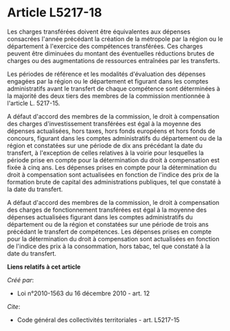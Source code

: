 # Article L5217-18

Les charges transférées doivent être équivalentes aux dépenses consacrées l'année précédant la création de la métropole par
la région ou le département à l'exercice des compétences transférées. Ces charges peuvent être diminuées du montant des
éventuelles réductions brutes de charges ou des augmentations de ressources entraînées par les transferts. 

Les périodes de référence et les modalités d'évaluation des dépenses engagées par la région ou le département et figurant
dans les comptes administratifs avant le transfert de chaque compétence sont déterminées à la majorité des deux tiers des
membres de la commission mentionnée à l'article L. 5217-15.

A défaut d'accord des membres de la commission, le droit à compensation des charges d'investissement transférées est égal à
la moyenne des dépenses actualisées, hors taxes, hors fonds européens et hors fonds de concours, figurant dans les comptes
administratifs du département ou de la région et constatées sur une période de dix ans précédant la date du transfert, à
l'exception de celles relatives à la voirie pour lesquelles la période prise en compte pour la détermination du droit à
compensation est fixée à cinq ans. Les dépenses prises en compte pour la détermination du droit à compensation sont
actualisées en fonction de l'indice des prix de la formation brute de capital des administrations publiques, tel que constaté
à la date du transfert.

A défaut d'accord des membres de la commission, le droit à compensation des charges de fonctionnement transférées est égal à
la moyenne des dépenses actualisées figurant dans les comptes administratifs du département ou de la région et constatées sur
une période de trois ans précédant le transfert de compétences. Les dépenses prises en compte pour la détermination du droit
à compensation sont actualisées en fonction de l'indice des prix à la consommation, hors tabac, tel que constaté à la date du
transfert.

**Liens relatifs à cet article**

_Créé par_:

  - Loi n°2010-1563 du 16 décembre 2010 - art. 12

_Cite_:

  - Code général des collectivités territoriales - art. L5217-15
